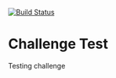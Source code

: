 [![Build Status](https://travis-ci.org/tue-robotics/challenge_test.svg?branch=master)](https://travis-ci.org/tue-robotics/challenge_[![codecov.io](https://codecov.io/github/tue-robotics/challenge_test/coverage.svg?branch=master)](https://codecov.io/github/tue-robotics/challenge_test?branch=master)test) 
# Challenge Test

Testing challenge
